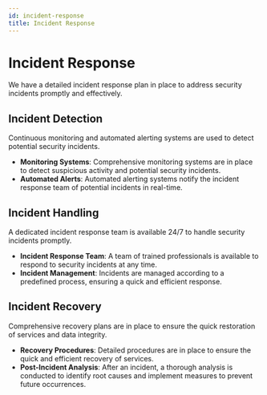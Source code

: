 ```yaml
---
id: incident-response
title: Incident Response
---
```


# Incident Response

We have a detailed incident response plan in place to address security incidents promptly and effectively.

## Incident Detection

Continuous monitoring and automated alerting systems are used to detect potential security incidents.

- **Monitoring Systems**: Comprehensive monitoring systems are in place to detect suspicious activity and potential security incidents.
- **Automated Alerts**: Automated alerting systems notify the incident response team of potential incidents in real-time.

## Incident Handling

A dedicated incident response team is available 24/7 to handle security incidents promptly.

- **Incident Response Team**: A team of trained professionals is available to respond to security incidents at any time.
- **Incident Management**: Incidents are managed according to a predefined process, ensuring a quick and efficient response.

## Incident Recovery

Comprehensive recovery plans are in place to ensure the quick restoration of services and data integrity.

- **Recovery Procedures**: Detailed procedures are in place to ensure the quick and efficient recovery of services.
- **Post-Incident Analysis**: After an incident, a thorough analysis is conducted to identify root causes and implement measures to prevent future occurrences.
